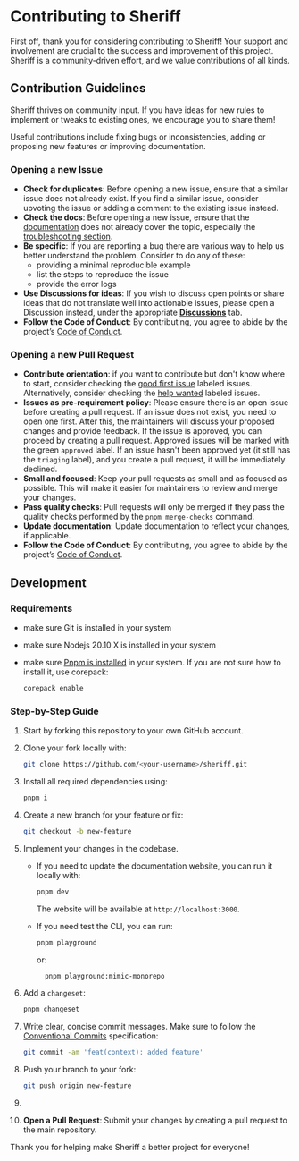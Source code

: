 # Contributing to Sheriff

First off, thank you for considering contributing to Sheriff! Your support and involvement are crucial to the success and improvement of this project. Sheriff is a community-driven effort, and we value contributions of all kinds.

## Contribution Guidelines

Sheriff thrives on community input. If you have ideas for new rules to implement or tweaks to existing ones, we encourage you to share them!

Useful contributions include fixing bugs or inconsistencies, adding or proposing new features or improving documentation.

### Opening a new Issue

- **Check for duplicates**: Before opening a new issue, ensure that a similar issue does not already exist. If you find a similar issue, consider upvoting the issue or adding a comment to the existing issue instead.
- **Check the docs**: Before opening a new issue, ensure that the [documentation](https://www.eslint-config-sheriff.dev/) does not already cover the topic, especially the [troubleshooting section](https://www.eslint-config-sheriff.dev/docs/troubleshooting).
- **Be specific**: If you are reporting a bug there are various way to help us better understand the problem. Consider to do any of these:
  - providing a minimal reproducible example
  - list the steps to reproduce the issue
  - provide the error logs
- **Use Discussions for ideas**: If you wish to discuss open points or share ideas that do not translate well into actionable issues, please open a Discussion instead, under the appropriate **[Discussions](https://github.com/AndreaPontrandolfo/sheriff/discussions)** tab.
- **Follow the Code of Conduct**: By contributing, you agree to abide by the project’s [Code of Conduct](./CODE_OF_CONDUCT.md).

### Opening a new Pull Request

- **Contribute orientation**: if you want to contribute but don't know where to start, consider checking the [good first issue](https://github.com/AndreaPontrandolfo/sheriff/issues?q=is%3Aissue+is%3Aopen+label%3A%22good+first+issue%22) labeled issues. Alternatively, consider checking the [help wanted](https://github.com/AndreaPontrandolfo/sheriff/issues?q=is%3Aissue+is%3Aopen+label%3A%22help+wanted%22) labeled issues.
- **Issues as pre-requirement policy**: Please ensure there is an open issue before creating a pull request. If an issue does not exist, you need to open one first. After this, the maintainers will discuss your proposed changes and provide feedback. If the issue is approved, you can proceed by creating a pull request. Approved issues will be marked with the green `approved` label. If an issue hasn't been approved yet (it still has the `triaging` label), and you create a pull request, it will be immediately declined.
- **Small and focused**: Keep your pull requests as small and as focused as possible. This will make it easier for maintainers to review and merge your changes.
- **Pass quality checks**: Pull requests will only be merged if they pass the quality checks performed by the `pnpm merge-checks` command.
- **Update documentation**: Update documentation to reflect your changes, if applicable.
- **Follow the Code of Conduct**: By contributing, you agree to abide by the project’s [Code of Conduct](./CODE_OF_CONDUCT.md).

## Development

### Requirements

- make sure Git is installed in your system
- make sure Nodejs 20.10.X is installed in your system
- make sure [Pnpm is installed](https://pnpm.io/installation) in your system. If you are not sure how to install it, use corepack:

  ```bash
  corepack enable
  ```

### Step-by-Step Guide

1. Start by forking this repository to your own GitHub account.
2. Clone your fork locally with:

   ```bash
   git clone https://github.com/<your-username>/sheriff.git
   ```

3. Install all required dependencies using:

   ```bash
   pnpm i
   ```

4. Create a new branch for your feature or fix:

   ```bash
   git checkout -b new-feature
   ```

5. Implement your changes in the codebase.

   - If you need to update the documentation website, you can run it locally with:

     ```bash
     pnpm dev
     ```

     The website will be available at `http://localhost:3000`.

   - If you need test the CLI, you can run:

     ```bash
     pnpm playground
     ```

     or:

     ```bash
       pnpm playground:mimic-monorepo
     ```

6. Add a `changeset`:

   ```bash
   pnpm changeset
   ```

7. Write clear, concise commit messages. Make sure to follow the [Conventional Commits](https://www.conventionalcommits.org/en/v1.0.0/) specification:

   ```bash
   git commit -am 'feat(context): added feature'
   ```

8. Push your branch to your fork:

   ```bash
   git push origin new-feature
   ```

9.

10. **Open a Pull Request**: Submit your changes by creating a pull request to the main repository.

Thank you for helping make Sheriff a better project for everyone!
